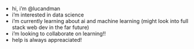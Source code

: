 - hi, i’m @lucandman
- i’m interested in data science
- i’m currently learning about ai and machine learning (might look into full stack web dev in the far future)
- i’m looking to collaborate on learning!!
- help is always appreaciated!
